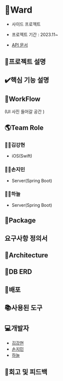 # 🤝Ward
* 사이드 프로젝트
 
* 프로젝트 기간 : 2023.11~

* [API 문서](https://github.com/Ward-Group/Ward_Server/wiki)

## 📑프로젝트 설명


## ✔️핵심 기능 설명


## 📑WorkFlow
(UI 사진 들어갈 공간 )

## 🌎Team Role
### 🏄‍♂️김강현
* iOS(Swift)
### 🏄‍♂️손지민
* Server(Spring Boot)
### 🏄‍♂️하늘
* Server(Spring Boot)

## 📘Package

## 요구사항 정의서

## 📗Architecture

## 📙DB ERD


## 📕배포

## 📚사용된 도구

## 💻개발자
* [김강현](https://github.com/keem-hyun)
* [손지민](https://github.com/s0nnyday)
* [하늘](https://github.com/mewluee)

## 🏢회고 및 피드백
